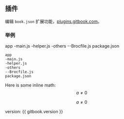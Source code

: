## 插件

编辑 `book.json` 扩展功能，[plugins.gitbook.com](https://plugins.gitbook.com/)。

### 举例

app
-main.js
-helper.js
-others
--Brocfile.js
package.json

```
app
-main.js
-helper.js
-others
--Brocfile.js
package.json
```

Here is some inline math: $$a \ne 0$$

$$
a \ne 0
$$

version: {{ gitbook.version }}

